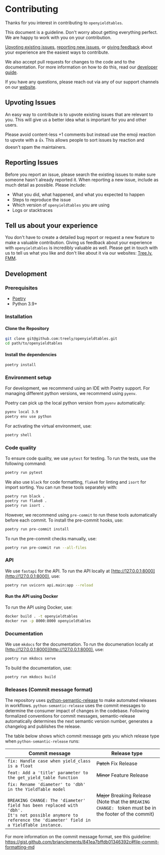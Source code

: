 # Contributing

Thanks for you interest in contributing to `openyieldtables`.

This document is a guideline. Don't worry about getting everything perfect. We
are happy to work with you on your contribution.

[Upvoting existing issues](#upvoting-issues), [reporting new issues](#reporting-issues),
or [giving feedback](#tell-us-about-your-experience) about your experience are
the easiest ways to contribute.

We also accept pull requests for changes to the code and to the documentation.
For more information on how to do this, read our
[developer guide](#development).

If you have any questions, please reach out via any of our support channels on
our [website](https://tree.ly).

## Upvoting Issues

An easy way to contribute is to upvote existing issues that are relevant to
you. This will give us a better idea what is important for you and other users.

Please avoid content-less +1 comments but instead use the emoji reaction to
upvote with a 👍. This allows people to sort issues by reaction and doesn't
spam the maintainers.

## Reporting Issues

Before you report an issue, please search the existing issues to make sure
someone hasn't already reported it. When reporting a new issue, include as much
detail as possible. Please include:

- What you did, what happened, and what you expected to happen
- Steps to reproduce the issue
- Which version of `openyieldtables` you are using
- Logs or stacktraces

## Tell us about your experience

You don't have to create a detailed bug report or request a new feature to make
a valuable contribution. Giving us feedback about your experience with
`openyieldtables` is incredibly valuable as well.
Please get in touch with us to tell us what you like and don't like about it
via our websites: [Tree.ly](https://tree.ly), [FMM](https://www.fmm.at/).

## Development

### Prerequisites

- [Poetry](https://python-poetry.org/docs/#installation)
- Python 3.9+

### Installation

#### Clone the Repository

```bash
git clone git@github.com:treely/openyieldtables.git
cd path/to/openyieldtables
```

#### Install the dependencies

```bash
poetry install
```

### Environment setup

For development, we recommend using an IDE with Poetry support. For managing
different python versions, we recommend using `pyenv`.

Poetry can pick up the local python version from `pyenv` automatically:

```bash
pyenv local 3.9
poetry env use python
```

For activating the virtual environment, use:

```bash
poetry shell
```

### Code quality

To ensure code quality, we use `pytest` for testing. To run the tests, use the
following command:

```bash
poetry run pytest
```

We also use `black` for code formatting, `flake8` for linting and `isort` for
import sorting. You can run these tools separately with:

```bash
poetry run black .
poetry run flake8 .
poetry run isort .
```

However, we recommend using `pre-commit` to run these tools automatically
before each commit. To install the pre-commit hooks, use:

```bash
poetry run pre-commit install
```

To run the pre-commit checks manually, use:

```bash
poetry run pre-commit run --all-files
```

### API

We use `fastapi` for the API. To run the API locally at
[http://127.0.0.1:8000](http://127.0.0.1:8000), use:

```bash
poetry run uvicorn api.main:app --reload
```

#### Run the API using Docker

To run the API using Docker, use:

```bash
docker build . -t openyieldtables
docker run -p 8000:8000 openyieldtables
```

### Documentation

We use `mkdocs` for the documentation. To run the documenation locally at
[http://127.0.0.1:8000](http://127.0.0.1:8000), use:

```bash
poetry run mkdocs serve
```

To build the documentation, use:

```bash
poetry run mkdocs build
```

### Releases (Commit message format)

The repository uses [python-semantic-release](https://python-semantic-release.readthedocs.io/en/latest/)
to make automated releases in workflows. `python-semantic-release` uses the
commit messages to determine the consumer impact of changes in the codebase.
Following formalized conventions for commit messages, semantic-release
automatically determines the next semantic version number, generates a
changelog and publishes the release.

The table below shows which commit message gets you which release type when
`python-semantic-release` runs:

| Commit message                                                                                                                                                                                                                    | Release type                                                                                                    |
| --------------------------------------------------------------------------------------------------------------------------------------------------------------------------------------------------------------------------------- | --------------------------------------------------------------------------------------------------------------- |
| `fix: Handle case when yield_class is a float`                                                                                                                                                                                    | ~~Patch~~ Fix Release                                                                                           |
| `feat: Add a 'title' parameter to the get_yield_table function`                                                                                                                                                              | ~~Minor~~ Feature Release                                                                                       |
| `fix: Rename 'diameter' to 'dbh' in the YieldTable model`<br><br>`BREAKING CHANGE: The 'diameter' field has been replaced with 'dbh'.`<br>`It's not possible anymore to reference the 'diameter' field in a YieldTable instance.` | ~~Major~~ Breaking Release <br /> (Note that the `BREAKING CHANGE: ` token must be in the footer of the commit) |

For more information on the commit message format, see this guideline: https://gist.github.com/brianclements/841ea7bffdb01346392c#file-commit-formatting-md

